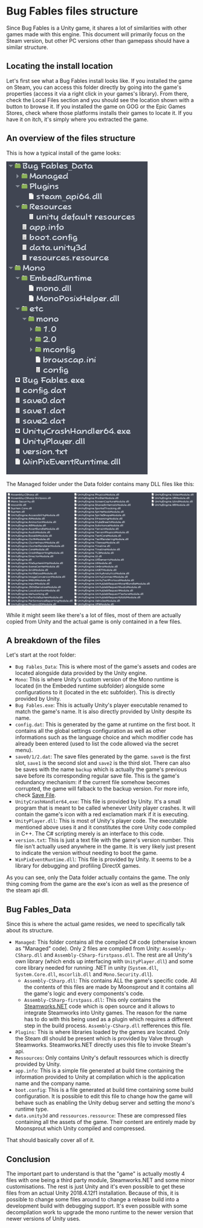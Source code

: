 # Bug Fables files structure

Since Bug Fables is a Unity game, it shares a lot of similarities with other games made with this engine. This document will primarily focus on the Steam version, but other PC versions other than gamepass should have a similar structure.

## Locating the install location

Let's first see what a Bug Fables install looks like. If you installed the game on Steam, you can access this folder directly by going into the game's properties (access it via a right click in your games's library). From there, check the Local Files section and you should see the location shown with a button to browse it. If you installed the game on GOG or the Epic Games Stores, check where those platforms installs their games to locate it. If you have it on itch, it's simply where you extracted the game.

## An overview of the files structure

This is how a typical install of the game looks:

![Game install directory](Screenshots/gane-install-root.png)

The Managed folder under the Data folder contains many DLL files like this:

![Game managed folder](Screenshots/gane-install-managed.png)

While it might seem like there's a lot of files, most of them are actually copied from Unity and the actual game is only contained in a few files.

## A breakdown of the files

Let's start at the root folder:

* `Bug Fables_Data`: This is where most of the game's assets and codes are located alongside data provided by the Unity engine.
* `Mono`: This is where Unity's custom version of the Mono runtime is located (in the Embeded runtime subfolder) alongside some configurations to it (located in the etc subfolder). This is directly provided by Unity.
* `Bug Fables.exe`: This is actually Unity's player executable renamed to match the game's name. It is also directly provided by Unity despite its name.
* `config.dat`: This is generated by the game at runtime on the first boot. It contains all the global settings configuration as well as other informations such as the language choice and which modifier code has already been entered (used to list the code allowed via the secret menu).
* `save0/1/2.dat`: The save files generated by the game. `save0` is the first slot, `save1` is the second slot and `save2` is the third slot. There can also be saves with the name `backup` which is actually the game's previous save before its corresponding regular save file. This is the game's redundancy mechanism: if the current file somehow becomes corrupted, the game will falback to the backup version. For more info, check [Save File](Save%20File.md).
* `UnityCrashHandler64,exe`: This file is provided by Unity. It's a small program that is meant to be called whenever Unity player crashes. It will contain the game's icon with a red exclamation mark if it is executing.
* `UnityPlayer.dll`: This is most of Unity's player code. The executable mentioned above uses it and it constitutes the core Unity code compiled in C++. The C# scripting merely is an interface to this code.
* `version.txt`: This is just a text file with the game's version number. This file isn't actually used anywhere in the game. It is very likely just present to indicate the version without needing to boot the game.
* `WinPixEventRuntime.dll`: This file is provided by Unity. It seems to be a library for debugging and profiling DirectX games.

As you can see, only the Data folder actually contains the game. The only thing coming from the game are the exe's icon as well as the presence of the steam api dll.

## Bug Fables_Data

Since this is where the actual game resides, we need to specifically talk about its structure.

* `Managed`: This folder contains all the compiled C# code (otherwise known as "Managed" code). Only 2 files are compiled from Unity: `Assembly-CSharp.dll` and `Assembly-CSharp-firstpass.dll`. The rest are all Unity's own library (which ends up interfacing with `UnityPlayer.dll`) and some core library needed for running .NET in unity (`System.dll`, `System.Core.dll`, `mscorlib.dll` and `Mono.Security.dll`).
  * `Assembly-CSharp.dll`: This contains ALL the game's specific code. All the contents of this files are made by Moonsprout and it contains all the game's logic and every components's code.
  * `Assembly-CSharp-firstpass.dll`: This only contains the [Steamworks.NET](https://github.com/rlabrecque/Steamworks.NET) code which is open source and it allows to integrate Steamworks into Unity games. The reason for the name has to do with this being used as a plugin which requires a different step in the build process. `Assembly-CSharp.dll` refferences this file.
* `Plugins`: This is where libraries loaded by the games are located. Only the Steam dll should be present which is provided by Valve through Steamworks. Steamworks.NET directly uses this file to invoke Steam's api.
* `Ressources`: Only contains Unity's default ressources which is directly provided by Unity.
* `app.info`: This is a simple file generated at build time containing the information provided to Unity at compilation which is the application name and the company name.
* `boot.config`: This is a file generated at build time containing some build configuration. It is possible to edit this file to change how the game will behave such as enabling the Unity debug server and setting the mono's runtime type.
* `data.unity3d` and `ressources.ressource`: These are compressed files containing all the assets of the game. Their content are entirely made by Moonsprout which Unity compiled and compressed.

That should basically cover all of it.

## Conclusion

The important part to understand is that the "game" is actually mostly 4 files with one being a third party module, Steamworks.NET and some minor customisations. The rest is just Unity and it's even possible to get these files from an actual Unity 2018.4.12f1 installation. Because of this, it is possible to change some files around to change a release build into a development build with debugging support. It's even possible with some decompilation work to upgrade the mono runtime to the newer version that newer versions of Unity uses.
